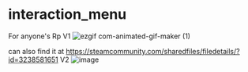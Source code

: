 # interaction_menu
For anyone's Rp
V1 ![ezgif com-animated-gif-maker (1)](https://github.com/ISA420-1/interaction-menu/assets/168322041/170bb2d9-fda9-41ca-baa3-5f109da183bd)

can also find it at https://steamcommunity.com/sharedfiles/filedetails/?id=3238581651
V2 
![image](https://github.com/ISA420-1/interaction-menu/assets/168322041/2c6083f1-5398-4004-856c-2669fbdcb054)

